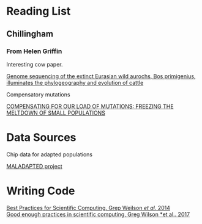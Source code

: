 # Reading List



Chillingham
------------


### From Helen Griffin

Interesting cow paper.

[Genome sequencing of the extinct Eurasian wild aurochs, Bos primigenius, illuminates the phylogeography and evolution of cattle ](http://www.genomebiology.com/2015/16/1/234)

Compensatory mutations

[COMPENSATING FOR OUR LOAD OF MUTATIONS: FREEZING THE MELTDOWN OF SMALL POPULATIONS](http://onlinelibrary.wiley.com/doi/10.1111/j.0014-3820.2000.tb00693.x/abstract)


# Data Sources

Chip data for adapted populations

[MALADAPTED project](http://mega.bioanth.cam.ac.uk/data_access.html)


# Writing Code

[Best Practices for Scientific Computing.  Grep Weilson *et al.* 2014](https://doi.org/10.1371/journal.pbio.1001745)  
[Good enough practices in scientific computing, Greg Wilson *et al..  2017](https://journals.plos.org/ploscompbiol/article?id=10.1371/journal.pcbi.1005510)

